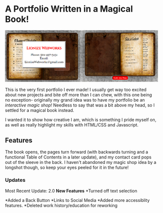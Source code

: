 
# A Portfolio Written in a Magical Book! #
<p align="center">
    <img src="images/card.png" />
</p>

This is the very first portfolio I ever made! I usually get way too excited about new projects and bite off more than I can chew, with this one being no exception- originally my grand idea was to have my portfolio be an *interactive magic shop!* Needless to say that was a bit above my head, so I settled for a magical book instead.

I wanted it to show how creative I am, which is something I pride myself on, as well as really highlight my skills with HTML/CSS and Javascript.

## Features ##
The book opens, the pages turn forward (with backwards turning and a functional Table of Contents in a later update), and my contact card pops out of the sleeve in the back. I haven't abandoned my magic shop idea by a longshot though, so keep your eyes peeled for it in the future!

### Updates ###

Most Recent Update: 2.0
**New Features**
*Turned off text selection

*Added a Back Button
*Links to Social Media
*Added more accessiblity features.
*Deleted work history/education for reworking
